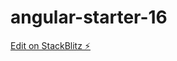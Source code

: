 # angular-starter-16

[Edit on StackBlitz ⚡️](https://stackblitz.com/edit/stackblitz-starters-4fxubu)